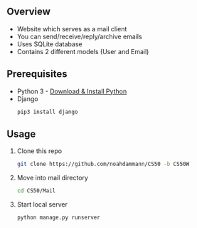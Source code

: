 ## Overview

  - Website which serves as a mail client
  - You can send/receive/reply/archive emails
  - Uses SQLite database
  - Contains 2 different models (User and Email)

## Prerequisites
  - Python 3 - [Download & Install Python](https://www.python.org/downloads/)
  - Django
    ```sh
    pip3 install django
    ```

## Usage

1. Clone this repo
   ```sh
   git clone https://github.com/noahdammann/CS50 -b CS50W
   ```
2. Move into mail directory
   ```sh
   cd CS50/Mail
   ```
3. Start local server
   ```sh
   python manage.py runserver
   ```
